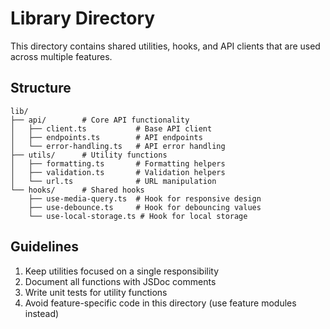 # Library Directory

This directory contains shared utilities, hooks, and API clients that are used across multiple features.

## Structure

```
lib/
├── api/        # Core API functionality
│   ├── client.ts           # Base API client
│   ├── endpoints.ts        # API endpoints
│   └── error-handling.ts   # API error handling
├── utils/      # Utility functions
│   ├── formatting.ts       # Formatting helpers
│   ├── validation.ts       # Validation helpers
│   └── url.ts              # URL manipulation
└── hooks/      # Shared hooks
    ├── use-media-query.ts  # Hook for responsive design
    ├── use-debounce.ts     # Hook for debouncing values
    └── use-local-storage.ts # Hook for local storage
```

## Guidelines

1. Keep utilities focused on a single responsibility
2. Document all functions with JSDoc comments
3. Write unit tests for utility functions
4. Avoid feature-specific code in this directory (use feature modules instead)
